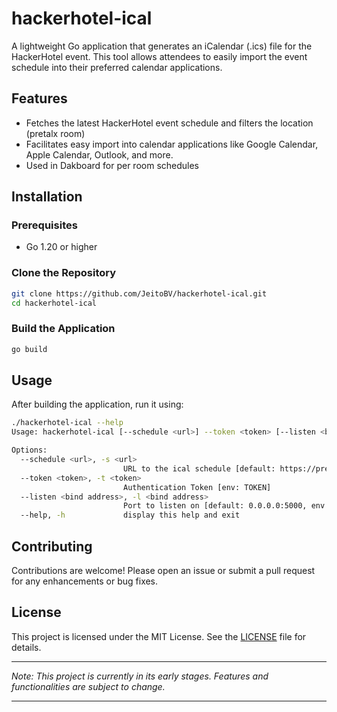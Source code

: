 # hackerhotel-ical

A lightweight Go application that generates an iCalendar (.ics) file for the HackerHotel event. This tool allows attendees to easily import the event schedule into their preferred calendar applications.

## Features

* Fetches the latest HackerHotel event schedule and filters the location (pretalx room)
* Facilitates easy import into calendar applications like Google Calendar, Apple Calendar, Outlook, and more.
* Used in Dakboard for per room schedules

## Installation

### Prerequisites

* Go 1.20 or higher

### Clone the Repository

```bash
git clone https://github.com/JeitoBV/hackerhotel-ical.git
cd hackerhotel-ical
```

### Build the Application

```bash
go build
```

## Usage

After building the application, run it using:

```bash
./hackerhotel-ical --help
Usage: hackerhotel-ical [--schedule <url>] --token <token> [--listen <bind address>]

Options:
  --schedule <url>, -s <url>
                         URL to the ical schedule [default: https://pretalx.hackerhotel.nl/2025/schedule/export/schedule.ics, env: SCHEDULE_URL]
  --token <token>, -t <token>
                         Authentication Token [env: TOKEN]
  --listen <bind address>, -l <bind address>
                         Port to listen on [default: 0.0.0.0:5000, env: LISTEN_ADDRESS]
  --help, -h             display this help and exit
```

## Contributing

Contributions are welcome! Please open an issue or submit a pull request for any enhancements or bug fixes.

## License

This project is licensed under the MIT License. See the [LICENSE](LICENSE) file for details.

---

*Note: This project is currently in its early stages. Features and functionalities are subject to change.*

---

